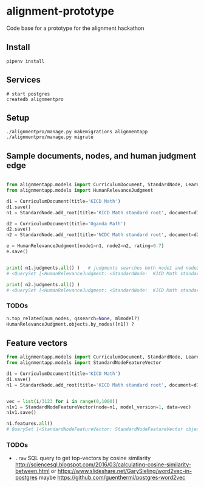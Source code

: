 # alignment-prototype
Code base for a prototype for the alignment hackathon


Install
-------

    pipenv install


Services
--------

    # start postgres
    createdb alignmentpro

Setup
-----

    ./alignmentpro/manage.py makemigrations alignmentapp
    ./alignmentpro/manage.py migrate



Sample documents, nodes, and human judgment edge
------------------------------------------------


```python

from alignmentapp.models import CurriculumDocument, StandardNode, LearningObjective
from alignmentapp.models import HumanRelevanceJudgment

d1 = CurriculumDocument(title='KICD Math')
d1.save()
n1 = StandardNode.add_root(title='KICD Math standard root', document=d1)

d2 = CurriculumDocument(title='Uganda Math')
d2.save()
n2 = StandardNode.add_root(title='NCDC Math standard root', document=d2)

e = HumanRelevanceJudgment(node1=n1, node2=n2, rating=0.7)
e.save()


print( n1.judgments.all() )   # judgments searches both node1 and node2 positions of n1
# <QuerySet [<HumanRelevanceJudgment: <StandardNode:  KICD Math standard root> <--0.7--> <StandardNode:  Uganda root node>>]>

print( n2.judgments.all() )
# <QuerySet [<HumanRelevanceJudgment: <StandardNode:  KICD Math standard root> <--0.7--> <StandardNode:  Uganda root node>>]>
```



### TODOs

```python
n.top_related(num_nodes, qssearch=None, mlmodel?)
HumanRelevanceJudgment.objects.by_nodes([n1]) ?
```



Feature vectors
---------------

```python
from alignmentapp.models import CurriculumDocument, StandardNode, LearningObjective
from alignmentapp.models import StandardNodeFeatureVector

d1 = CurriculumDocument(title='KICD Math')
d1.save()
n1 = StandardNode.add_root(title='KICD Math standard root', document=d1)


vec = list(i/3123 for i in range(0,1000))
n1v1 = StandardNodeFeatureVector(node=n1, model_version=1, data=vec)
n1v1.save()

n1.features.all()
# QuerySet [<StandardNodeFeatureVector: StandardNodeFeatureVector object (1)>
```


### TODOs

  - `.raw`  SQL query to get top-vectors by cosine similarity
    http://sciencesql.blogspot.com/2016/03/calculating-cosine-similarity-between.html
    or https://www.slideshare.net/GarySieling/word2vec-in-postgres
    maybe https://github.com/guenthermi/postgres-word2vec

